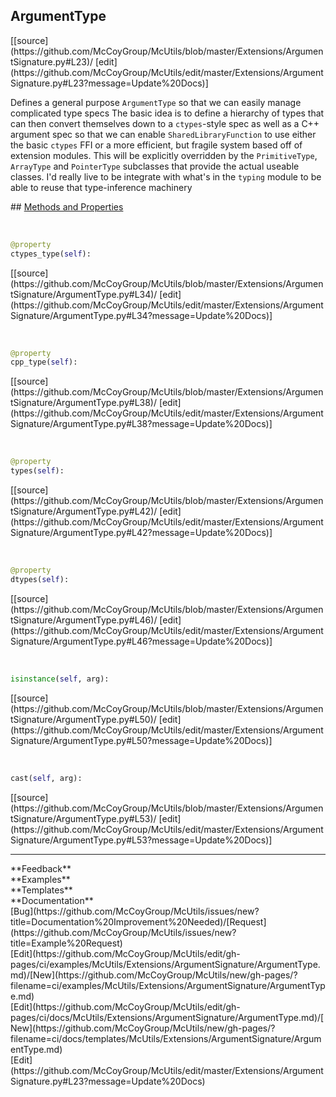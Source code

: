 ## <a id="McUtils.Extensions.ArgumentSignature.ArgumentType">ArgumentType</a> 

<div class="docs-source-link" markdown="1">
[[source](https://github.com/McCoyGroup/McUtils/blob/master/Extensions/ArgumentSignature.py#L23)/
[edit](https://github.com/McCoyGroup/McUtils/edit/master/Extensions/ArgumentSignature.py#L23?message=Update%20Docs)]
</div>

Defines a general purpose `ArgumentType` so that we can easily manage complicated type specs
The basic idea is to define a hierarchy of types that can then convert themselves down to
a `ctypes`-style spec as well as a C++ argument spec so that we can enable `SharedLibraryFunction`
to use either the basic `ctypes` FFI or a more efficient, but fragile system based off of extension modules.
This will be explicitly overridden by the `PrimitiveType`, `ArrayType` and `PointerType` subclasses that provide
the actual useable classes.
I'd really live to be integrate with what's in the `typing` module to be able to reuse that type-inference machinery







<div class="collapsible-section">
 <div class="collapsible-section collapsible-section-header" markdown="1">
## <a class="collapse-link" data-toggle="collapse" href="#methods" markdown="1"> Methods and Properties</a> <a class="float-right" data-toggle="collapse" href="#methods"><i class="fa fa-chevron-down"></i></a>
 </div>
 <div class="collapsible-section collapsible-section-body collapse show" id="methods" markdown="1">
 
<a id="McUtils.Extensions.ArgumentSignature.ArgumentType.ctypes_type" class="docs-object-method">&nbsp;</a> 
```python
@property
ctypes_type(self): 
```
<div class="docs-source-link" markdown="1">
[[source](https://github.com/McCoyGroup/McUtils/blob/master/Extensions/ArgumentSignature/ArgumentType.py#L34)/
[edit](https://github.com/McCoyGroup/McUtils/edit/master/Extensions/ArgumentSignature/ArgumentType.py#L34?message=Update%20Docs)]
</div>


<a id="McUtils.Extensions.ArgumentSignature.ArgumentType.cpp_type" class="docs-object-method">&nbsp;</a> 
```python
@property
cpp_type(self): 
```
<div class="docs-source-link" markdown="1">
[[source](https://github.com/McCoyGroup/McUtils/blob/master/Extensions/ArgumentSignature/ArgumentType.py#L38)/
[edit](https://github.com/McCoyGroup/McUtils/edit/master/Extensions/ArgumentSignature/ArgumentType.py#L38?message=Update%20Docs)]
</div>


<a id="McUtils.Extensions.ArgumentSignature.ArgumentType.types" class="docs-object-method">&nbsp;</a> 
```python
@property
types(self): 
```
<div class="docs-source-link" markdown="1">
[[source](https://github.com/McCoyGroup/McUtils/blob/master/Extensions/ArgumentSignature/ArgumentType.py#L42)/
[edit](https://github.com/McCoyGroup/McUtils/edit/master/Extensions/ArgumentSignature/ArgumentType.py#L42?message=Update%20Docs)]
</div>


<a id="McUtils.Extensions.ArgumentSignature.ArgumentType.dtypes" class="docs-object-method">&nbsp;</a> 
```python
@property
dtypes(self): 
```
<div class="docs-source-link" markdown="1">
[[source](https://github.com/McCoyGroup/McUtils/blob/master/Extensions/ArgumentSignature/ArgumentType.py#L46)/
[edit](https://github.com/McCoyGroup/McUtils/edit/master/Extensions/ArgumentSignature/ArgumentType.py#L46?message=Update%20Docs)]
</div>


<a id="McUtils.Extensions.ArgumentSignature.ArgumentType.isinstance" class="docs-object-method">&nbsp;</a> 
```python
isinstance(self, arg): 
```
<div class="docs-source-link" markdown="1">
[[source](https://github.com/McCoyGroup/McUtils/blob/master/Extensions/ArgumentSignature/ArgumentType.py#L50)/
[edit](https://github.com/McCoyGroup/McUtils/edit/master/Extensions/ArgumentSignature/ArgumentType.py#L50?message=Update%20Docs)]
</div>


<a id="McUtils.Extensions.ArgumentSignature.ArgumentType.cast" class="docs-object-method">&nbsp;</a> 
```python
cast(self, arg): 
```
<div class="docs-source-link" markdown="1">
[[source](https://github.com/McCoyGroup/McUtils/blob/master/Extensions/ArgumentSignature/ArgumentType.py#L53)/
[edit](https://github.com/McCoyGroup/McUtils/edit/master/Extensions/ArgumentSignature/ArgumentType.py#L53?message=Update%20Docs)]
</div>
 </div>
</div>












---


<div markdown="1" class="text-secondary">
<div class="container">
  <div class="row">
   <div class="col" markdown="1">
**Feedback**   
</div>
   <div class="col" markdown="1">
**Examples**   
</div>
   <div class="col" markdown="1">
**Templates**   
</div>
   <div class="col" markdown="1">
**Documentation**   
</div>
   <div class="col" markdown="1">
   
</div>
   <div class="col" markdown="1">
   
</div>
   <div class="col" markdown="1">
   
</div>
</div>
  <div class="row">
   <div class="col" markdown="1">
[Bug](https://github.com/McCoyGroup/McUtils/issues/new?title=Documentation%20Improvement%20Needed)/[Request](https://github.com/McCoyGroup/McUtils/issues/new?title=Example%20Request)   
</div>
   <div class="col" markdown="1">
[Edit](https://github.com/McCoyGroup/McUtils/edit/gh-pages/ci/examples/McUtils/Extensions/ArgumentSignature/ArgumentType.md)/[New](https://github.com/McCoyGroup/McUtils/new/gh-pages/?filename=ci/examples/McUtils/Extensions/ArgumentSignature/ArgumentType.md)   
</div>
   <div class="col" markdown="1">
[Edit](https://github.com/McCoyGroup/McUtils/edit/gh-pages/ci/docs/McUtils/Extensions/ArgumentSignature/ArgumentType.md)/[New](https://github.com/McCoyGroup/McUtils/new/gh-pages/?filename=ci/docs/templates/McUtils/Extensions/ArgumentSignature/ArgumentType.md)   
</div>
   <div class="col" markdown="1">
[Edit](https://github.com/McCoyGroup/McUtils/edit/master/Extensions/ArgumentSignature.py#L23?message=Update%20Docs)   
</div>
   <div class="col" markdown="1">
   
</div>
   <div class="col" markdown="1">
   
</div>
   <div class="col" markdown="1">
   
</div>
</div>
</div>
</div>